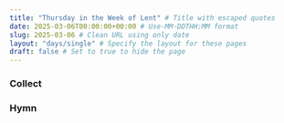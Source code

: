 ```yaml
---
title: "Thursday in the Week of Lent" # Title with escaped quotes
date: 2025-03-06T00:00:00+00:00 # Use-MM-DDTHH:MM format
slug: 2025-03-06 # Clean URL using only date
layout: "days/single" # Specify the layout for these pages
draft: false # Set to true to hide the page
---
```


### Collect


### Hymn